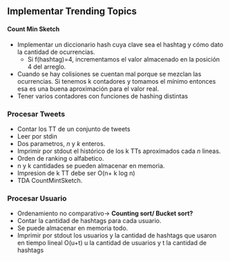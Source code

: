       


## Implementar Trending Topics

#### Count Min Sketch

-   Implementar un diccionario hash cuya clave sea el hashtag y cómo dato la cantidad de ocurrencias. 
	-   Si f(hashtag)=4, incrementamos el valor almacenado en la posición 4 del arreglo. 
-   Cuando se hay colisiones se cuentan mal porque se mezclan las ocurrencias. Si tenemos k contadores y tomamos el mínimo entonces esa es una buena aproximación para el valor real. 
-   Tener varios contadores con funciones de hashing distintas

  

### Procesar Tweets

-   Contar los TT de un conjunto de tweets
-   Leer por stdin
-   Dos parametros, _n_ y _k_ enteros. 
-   Imprimir por stdout el histórico de los k TTs aproximados cada _n_ lineas. 
-   Orden de ranking o alfabetico. 
-   n y k cantidades se pueden almacenar en memoria. 
-   Impresion de k TT debe ser O(n+ k log n)
-   TDA CountMintSketch. 

  

### Procesar Usuario

-   Ordenamiento no comparativo-> **Counting sort/ Bucket sort?**
-   Contar la cantidad de hashtags para cada usuario. 
-   Se puede almacenar en memoria todo. 
-   Imprimir por stdout los usuarios y la cantidad de hashtags que usaron en tiempo lineal O(u+t) u la cantidad de usuarios y t la cantidad de hashtags